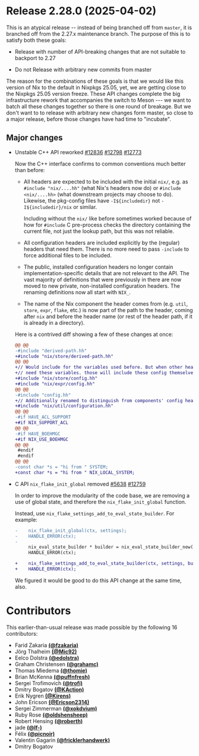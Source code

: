 # Release 2.28.0 (2025-04-02)

This is an atypical release -- instead of being branched off from `master`, it is branched off from the 2.27.x maintenance branch.
The purpose of this is to satisfy both these goals:

- Release with number of API-breaking changes that are not suitable to backport to 2.27

- Do not Release with arbitrary new commits from master

The reason for the combinations of these goals is that we would like this version of Nix to the default in Nixpkgs 25.05, yet, we are getting close to the Nixpkgs 25.05 version freeze.
These API changes complete the big infrastructure rework that accompanies the switch to Meson --- we want to batch all these changes together so there is one round of breakage.
But we don't want to to release with arbitrary new changes form master, so close to a major release, before those changes have had time to "incubate".

## Major changes

- Unstable C++ API reworked
  [#12836](https://github.com/NixOS/nix/pull/12836)
  [#12798](https://github.com/NixOS/nix/pull/12798)
  [#12773](https://github.com/NixOS/nix/pull/12773)

  Now the C++ interface confirms to common conventions much better than before:

  - All headers are expected to be included with the initial `nix/`, e.g. as `#include "nix/....hh"` (what Nix's headers now do) or `#include <nix/....hh>` (what downstream projects may choose to do).
    Likewise, the pkg-config files have `-I${includedir}` not `-I${includedir}/nix` or similar.

    Including without the `nix/` like before sometimes worked because of how for `#include` C pre-process checks the directory containing the current file, not just the lookup path, but this was not reliable.

  - All configuration headers are included explicitly by the (regular) headers that need them.
    There is no more need to pass `-include` to force additional files to be included.

  - The public, installed configuration headers no longer contain implementation-specific details that are not relevant to the API.
    The vast majority of definitions that were previously in there are now moved to new private, non-installed configuration headers.
    The renaming definitions now all start with `NIX_`.

  - The name of the Nix component the header comes from
    (e.g. `util`, `store`, `expr`, `flake`, etc.)
    is now part of the path to the header, coming after `nix` and before the header name
    (or rest of the header path, if it is already in a directory).

  Here is a contrived diff showing a few of these changes at once:

  ```diff
  @@ @@
  -#include "derived-path.hh"
  +#include "nix/store/derived-path.hh"
  @@ @@
  +// Would include for the variables used before. But when other headers
  +// need these variables. those will include these config themselves.
  +#include "nix/store/config.hh"
  +#include "nix/expr/config.hh"
  @@ @@
  -#include "config.hh"
  +// Additionally renamed to distinguish from components' config headers.
  +#include "nix/util/configuration.hh"
  @@ @@
  -#if HAVE_ACL_SUPPORT
  +#if NIX_SUPPORT_ACL
  @@ @@
  -#if HAVE_BOEHMGC
  +#if NIX_USE_BOEHMGC
  @@ @@
   #endif
   #endif
  @@ @@
  -const char *s = "hi from " SYSTEM;
  +const char *s = "hi from " NIX_LOCAL_SYSTEM;
  ```

- C API `nix_flake_init_global` removed [#5638](https://github.com/NixOS/nix/issues/5638) [#12759](https://github.com/NixOS/nix/pull/12759)

  In order to improve the modularity of the code base, we are removing a use of global state, and therefore the `nix_flake_init_global` function.

  Instead, use `nix_flake_settings_add_to_eval_state_builder`.
  For example:

  ```diff
  -    nix_flake_init_global(ctx, settings);
  -    HANDLE_ERROR(ctx);
  -
       nix_eval_state_builder * builder = nix_eval_state_builder_new(ctx, store);
       HANDLE_ERROR(ctx);

  +    nix_flake_settings_add_to_eval_state_builder(ctx, settings, builder);
  +    HANDLE_ERROR(ctx);
  ```

  We figured it would be good to do this API change at the same time, also.

# Contributors

This earlier-than-usual release was made possible by the following 16 contributors:

- Farid Zakaria [**(@fzakaria)**](https://github.com/fzakaria)
- Jörg Thalheim [**(@Mic92)**](https://github.com/Mic92)
- Eelco Dolstra [**(@edolstra)**](https://github.com/edolstra)
- Graham Christensen [**(@grahamc)**](https://github.com/grahamc)
- Thomas Miedema [**(@thomie)**](https://github.com/thomie)
- Brian McKenna [**(@puffnfresh)**](https://github.com/puffnfresh)
- Sergei Trofimovich [**(@trofi)**](https://github.com/trofi)
- Dmitry Bogatov [**(@KAction)**](https://github.com/KAction)
- Erik Nygren [**(@Kirens)**](https://github.com/Kirens)
- John Ericson [**(@Ericson2314)**](https://github.com/Ericson2314)
- Sergei Zimmerman [**(@xokdvium)**](https://github.com/xokdvium)
- Ruby Rose [**(@oldshensheep)**](https://github.com/oldshensheep)
- Robert Hensing [**(@roberth)**](https://github.com/roberth)
- jade [**(@lf-)**](https://github.com/lf-)
- Félix [**(@picnoir)**](https://github.com/picnoir)
- Valentin Gagarin [**(@fricklerhandwerk)**](https://github.com/fricklerhandwerk)
- Dmitry Bogatov
